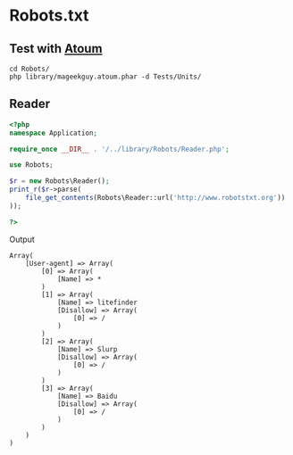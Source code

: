 # Robots.txt

## Test with [Atoum](https://github.com/mageekguy/atoum)

	cd Robots/
	php library/mageekguy.atoum.phar -d Tests/Units/
	
## Reader

``` php
<?php
namespace Application;

require_once __DIR__ . '/../library/Robots/Reader.php';

use Robots;

$r = new Robots\Reader();
print_r($r->parse(
	file_get_contents(Robots\Reader::url('http://www.robotstxt.org'))
));

?>
```

Output

	Array(
		[User-agent] => Array(
			[0] => Array(
				[Name] => *
			)
			[1] => Array(
				[Name] => litefinder
				[Disallow] => Array(
					[0] => /
				)
			)
			[2] => Array(
				[Name] => Slurp
				[Disallow] => Array(
					[0] => /
				)
			)
			[3] => Array(
				[Name] => Baidu
				[Disallow] => Array(
					[0] => /
				)
			)
		)
	)
